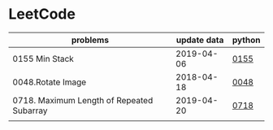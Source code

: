 # LeetCode

| problems                                  | update data | python                                                   |
|-------------------------------------------|-------------|----------------------------------------------------------|
| 0155 Min Stack                            | 2019-04-06  | [0155](./python/0155.MinStack.py)                        |
| 0048.Rotate Image                         | 2018-04-18  | [0048](./python/0048.RotateImage.py)                     |
| 0718. Maximum Length of Repeated Subarray | 2019-04-20  | [0718](./python/0718.MaximumLengthofRepeatedSubarray.py) |
|                                           |             |                                                          |
